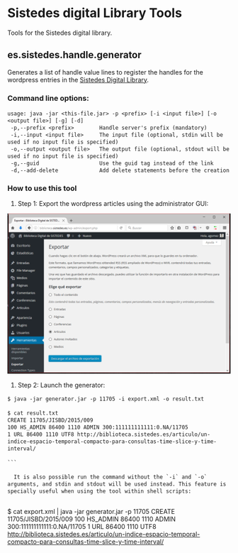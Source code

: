 # Sistedes digital Library Tools

Tools for the Sistedes digital library.

## es.sistedes.handle.generator

Generates a list of handle value lines to register the handles for the wordpress entries in the [Sistedes Digital Library](http://biblioteca.sistedes.es).

### Command line options:

```
usage: java -jar <this-file.jar> -p <prefix> [-i <input file>] [-o <output file>] [-g] [-d]
 -p,--prefix <prefix>        Handle server's prefix (mandatory)
 -i,--input <input file>     The input file (optional, stdin will be used if no input file is specified)
 -o,--output <output file>   The output file (optional, stdout will be used if no input file is specified)
 -g,--guid                   Use the guid tag instead of the link
 -d,--add-delete             Add delete statements before the creation
```

### How to use this tool

1. Step 1: Export the wordpress articles using the administrator GUI:

![Exporting articles](doc/export.png)

1. Step 2: Launch the generator:

````
$ java -jar generator.jar -p 11705 -i export.xml -o result.txt

$ cat result.txt
CREATE 11705/JISBD/2015/009
100 HS_ADMIN 86400 1110 ADMIN 300:111111111111:0.NA/11705
1 URL 86400 1110 UTF8 http://biblioteca.sistedes.es/articulo/un-indice-espacio-temporal-compacto-para-consultas-time-slice-y-time-interval/

```

  It is also possible run the command without the `-i` and `-o` arguments, and stdin and stdout will be used instead. This feature is specially useful when using the tool within shell scripts:
  
````
$ cat export.xml | java -jar generator.jar -p 11705
CREATE 11705/JISBD/2015/009
100 HS_ADMIN 86400 1110 ADMIN 300:111111111111:0.NA/11705
1 URL 86400 1110 UTF8 http://biblioteca.sistedes.es/articulo/un-indice-espacio-temporal-compacto-para-consultas-time-slice-y-time-interval/

```
